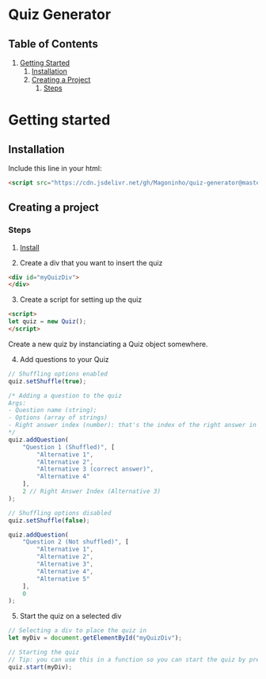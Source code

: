 # Quiz Generator

## Table of Contents
1. [Getting Started](#getting-started)
	1. [Installation](#installation)
	2. [Creating a Project](#creating-a-project)
		1. [Steps](#steps)

# Getting started
## Installation
Include this line in your html:
```html
<script src="https://cdn.jsdelivr.net/gh/Magoninho/quiz-generator@master/quiz-generator-lib/dist/Quiz.js"></script>
```

## Creating a project
### Steps
1. [Install](#installation)

2. Create a div that you want to insert the quiz

```html
<div id="myQuizDiv">
</div>
```

3. Create a script for setting up the quiz
```html
<script>
let quiz = new Quiz();
</script>
```
Create a new quiz by instanciating a Quiz object somewhere.

4. Add questions to your Quiz
```js
// Shuffling options enabled
quiz.setShuffle(true);

/* Adding a question to the quiz
Args: 
- Question name (string);
- Options (array of strings)
- Right answer index (number): that's the index of the right answer in the options array
*/
quiz.addQuestion(
	"Question 1 (Shuffled)", [
		"Alternative 1",
		"Alternative 2",
		"Alternative 3 (correct answer)",
		"Alternative 4"
	],
	2 // Right Answer Index (Alternative 3)
);

// Shuffling options disabled
quiz.setShuffle(false);

quiz.addQuestion(
	"Question 2 (Not shuffled)", [
		"Alternative 1",
		"Alternative 2",
		"Alternative 3",
		"Alternative 4",
		"Alternative 5"
	],
	0
);
```

5. Start the quiz on a selected div

```js
// Selecting a div to place the quiz in
let myDiv = document.getElementById("myQuizDiv");

// Starting the quiz
// Tip: you can use this in a function so you can start the quiz by pressing a button for example
quiz.start(myDiv);
```